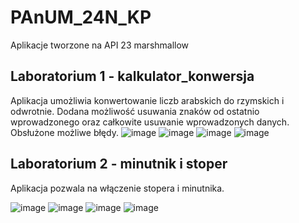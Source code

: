 # PAnUM_24N_KP
Aplikacje tworzone na API 23 marshmallow
## Laboratorium 1 - kalkulator_konwersja
Aplikacja umożliwia konwertowanie liczb arabskich do rzymskich i odwrotnie. 
Dodana możliwość usuwania znaków od ostatnio wprowadzonego oraz całkowite usuwanie wprowadzonych danych.
Obsłużone możliwe błędy.
![image](https://github.com/user-attachments/assets/4c106a1a-988d-467f-b37c-9b216cf1a640)
![image](https://github.com/user-attachments/assets/0d2a0991-5990-487f-818d-8686319c3b16)
![image](https://github.com/user-attachments/assets/d95190bc-34b5-41f0-8915-503237968cc3)
![image](https://github.com/user-attachments/assets/d12e8a8e-838a-4abb-8ea2-cc440f810107)
## Laboratorium 2 - minutnik i stoper
Aplikacja pozwala na włączenie stopera i minutnika.

![image](https://github.com/user-attachments/assets/10c0a3bb-cdc8-4ae6-a998-d370638e0b82)
![image](https://github.com/user-attachments/assets/1319de7d-2209-4506-978a-d06a2e577d80)
![image](https://github.com/user-attachments/assets/1d64ce61-9a56-4d75-afc1-6fe651150f23)
![image](https://github.com/user-attachments/assets/e0adcbf7-5da4-4e26-8334-4163c2d376ef)
